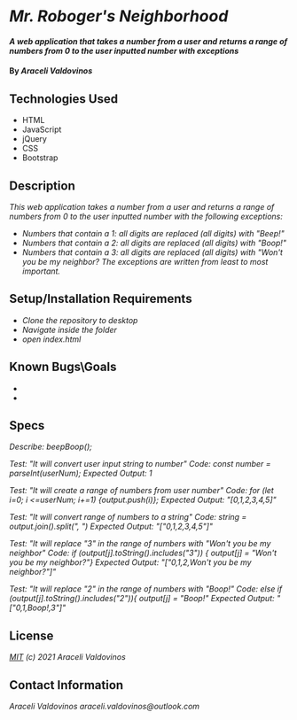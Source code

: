 # _Mr. Roboger's Neighborhood_

#### _A web application that takes a number from a user and returns a range of numbers from 0 to the user inputted number with exceptions_

#### By _Araceli Valdovinos_

## Technologies Used

* HTML
* JavaScript
* jQuery
* CSS
* Bootstrap



## Description

_This web application takes a number from a user and returns a range of numbers from 0 to the user inputted number with the following exceptions:_
* _Numbers that contain a 1: all digits are replaced (all digits) with "Beep!"_
* _Numbers that contain a 2: all digits are replaced (all digits) with "Boop!"_
* _Numbers that contain a 3: all digits are replaced (all digits) with "Won't you be my neighbor?_
_The exceptions are written from least to most important._
 

## Setup/Installation Requirements

* _Clone the repository to desktop_
* _Navigate inside the folder_
* _open index.html_


## Known Bugs\Goals

* 
* 

## Specs

_Describe: beepBoop();_

_Test: "It will convert user input string to number"_
_Code: const number = parseInt(userNum);_
_Expected Output: 1_

_Test: "It will create a range of numbers from user number"_
_Code: for (let i=0; i <=userNum; i+=1) {output.push(i)};_
_Expected Output: "[0,1,2,3,4,5]"_

_Test: "It will convert range of numbers to a string"_
_Code: string = output.join().split(", ")_
_Expected Output: "["0,1,2,3,4,5"]"_

_Test: "It will replace "3" in the range of numbers with "Won't you be my neighbor"_
_Code: if (output[j].toString().includes("3")) {_
_output[j] = "Won't you be my neighbor?"}_
_Expected Output: "["0,1,2,Won't you be my neighbor?"]"_

_Test: "It will replace "2" in the range of numbers with "Boop!"_
_Code: else if (output[j].toString().includes("2")){_
_output[j] = "Boop!"_
_Expected Output: "["0,1,Boop!,3"]"_




## License

_[MIT](https://opensource.org/licenses/MIT) (c) 2021 Araceli Valdovinos_

## Contact Information

_Araceli Valdovinos araceli.valdovinos@outlook.com_